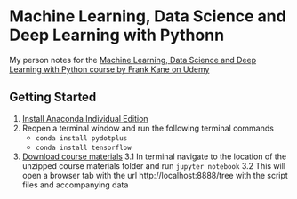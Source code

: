 # Machine Learning, Data Science and Deep Learning with Pythonn

My person notes for the [Machine Learning, Data Science and Deep Learning with Python course by Frank Kane on Udemy](https://www.udemy.com/course/data-science-and-machine-learning-with-python-hands-on/) 

## Getting Started

1. [Install Anaconda Individual Edition](https://www.anaconda.com/products/individual)
2. Reopen a terminal window and run the following terminal commands 
	- `conda install pydotplus`
	- `conda install tensorflow`
3. [Download course materials](http://sundog-education.com/machine-learning)
	3.1 In terminal navigate to the location of the unzipped course materials folder and run `jupyter notebook`
	3.2 This will open a browser tab with the url http://localhost:8888/tree with the script files and accompanying data 




